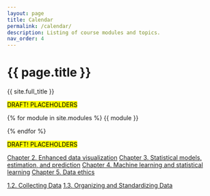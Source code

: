 ```yaml
---
layout: page
title: Calendar
permalink: /calendar/
description: Listing of course modules and topics.
nav_order: 4
---
```


# {{ page.title }}

{{ site.full_title }}

<mark style="background-color: #FFFF00">DRAFT! PLACEHOLDERS</mark>

{% for module in site.modules %}
{{ module }}

{% endfor %}

<mark style="background-color: #FFFF00">DRAFT! PLACEHOLDERS</mark>



<a href="https://data-ohio.github.io/introductory-data-science/2/2_visualization.html">Chapter 2. Enhanced data visualization</a>
<a href="https://data-ohio.github.io/introductory-data-science/3/3_models.html">Chapter 3. Statistical models, estimation, and prediction</a>
<a href="https://data-ohio.github.io/introductory-data-science/4/4_learning.html">Chapter 4. Machine learning and statistical learning</a>
<a href="https://data-ohio.github.io/introductory-data-science/5/5_ethics.html">Chapter 5. Data ethics</a>


<a href="https://data-ohio.github.io/introductory-data-science/1/2/1_2_acquire_data.html">1.2. Collecting Data</a>
<a href="">1.3. Organizing and Standardizing Data</a>



